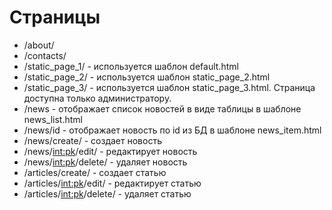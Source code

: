 # Страницы
- /about/
- /contacts/
- /static_page_1/ - используется шаблон default.html
- /static_page_2/ - используется шаблон static_page_2.html
- /static_page_3/ - используется шаблон static_page_3.html. Страница доступна только администратору.
- /news - отображает список новостей в виде таблицы в шаблоне news_list.html
- /news/id - отображает новость по id из БД в шаблоне news_item.html
- /news/create/ - создает новость
- /news/<int:pk>/edit/ - редактирует новость
- /news/<int:pk>/delete/ - удаляет новость
- /articles/create/ - создает статью
- /articles/<int:pk>/edit/ - редактирует статью
- /articles/<int:pk>/delete/ - удаляет статью
